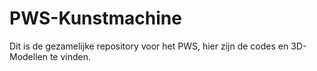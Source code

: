# PWS-Kunstmachine
Dit is de gezamelijke repository voor het PWS, hier zijn de codes en 3D-Modellen te vinden.
